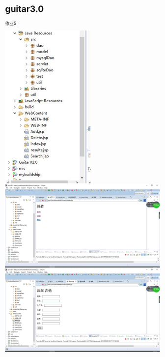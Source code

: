 # guitar3.0
作业5

![](https://github.com/Sylvia1994/guitar3.0/blob/master/%E6%88%AA%E5%9B%BE/QQ%E6%88%AA%E5%9B%BE20160613200402.jpg?raw=true)
![](https://github.com/Sylvia1994/guitar3.0/blob/master/%E6%88%AA%E5%9B%BE/QQ%E6%88%AA%E5%9B%BE20160613200515.jpg?raw=true)
![](https://github.com/Sylvia1994/guitar3.0/blob/master/%E6%88%AA%E5%9B%BE/QQ%E6%88%AA%E5%9B%BE20160613200557.jpg?raw=true)
